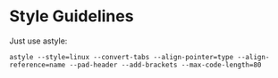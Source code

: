 # Style Guidelines

Just use astyle:

    astyle --style=linux --convert-tabs --align-pointer=type --align-reference=name --pad-header --add-brackets --max-code-length=80
